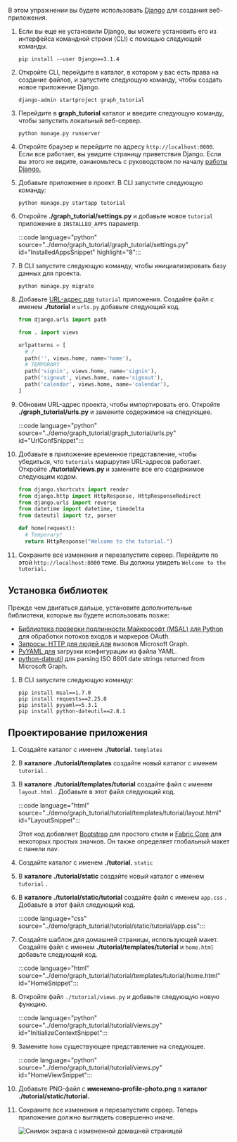 <!-- markdownlint-disable MD002 MD041 -->

В этом упражнении вы будете использовать [Django](https://www.djangoproject.com/) для создания веб-приложения.

1. Если вы еще не установили Django, вы можете установить его из интерфейса командной строки (CLI) с помощью следующей команды.

    ```Shell
    pip install --user Django==3.1.4
    ```

1. Откройте CLI, перейдите в каталог, в котором у вас есть права на создание файлов, и запустите следующую команду, чтобы создать новое приложение Django.

    ```Shell
    django-admin startproject graph_tutorial
    ```

1. Перейдите в **graph_tutorial** каталог и введите следующую команду, чтобы запустить локальный веб-сервер.

    ```Shell
    python manage.py runserver
    ```

1. Откройте браузер и перейдите по адресу `http://localhost:8000`. Если все работает, вы увидите страницу приветствия Django. Если вы этого не видите, ознакомьтесь с руководством по началу [работы Django.](https://www.djangoproject.com/start/)

1. Добавьте приложение в проект. В CLI запустите следующую команду:

    ```Shell
    python manage.py startapp tutorial
    ```

1. Откройте **./graph_tutorial/settings.py** и добавьте новое `tutorial` приложение в `INSTALLED_APPS` параметр.

    :::code language="python" source="../demo/graph_tutorial/graph_tutorial/settings.py" id="InstalledAppsSnippet" highlight="8":::

1. В CLI запустите следующую команду, чтобы инициализировать базу данных для проекта.

    ```Shell
    python manage.py migrate
    ```

1. Добавьте [URL-адрес для](https://docs.djangoproject.com/en/3.0/topics/http/urls/) `tutorial` приложения. Создайте файл с именем **./tutorial** и `urls.py` добавьте следующий код.

    ```python
    from django.urls import path

    from . import views

    urlpatterns = [
      # /
      path('', views.home, name='home'),
      # TEMPORARY
      path('signin', views.home, name='signin'),
      path('signout', views.home, name='signout'),
      path('calendar', views.home, name='calendar'),
    ]
    ```

1. Обновим URL-адрес проекта, чтобы импортировать его. Откройте **./graph_tutorial/urls.py** и замените содержимое на следующее.

    :::code language="python" source="../demo/graph_tutorial/graph_tutorial/urls.py" id="UrlConfSnippet":::

1. Добавьте в приложение временное представление, чтобы убедиться, что `tutorials` маршрутия URL-адресов работает. Откройте **./tutorial/views.py** и замените все его содержимое следующим кодом.

    ```python
    from django.shortcuts import render
    from django.http import HttpResponse, HttpResponseRedirect
    from django.urls import reverse
    from datetime import datetime, timedelta
    from dateutil import tz, parser

    def home(request):
      # Temporary!
      return HttpResponse("Welcome to the tutorial.")
    ```

1. Сохраните все изменения и перезапустите сервер. Перейдите по этой `http://localhost:8000` теме. Вы должны увидеть `Welcome to the tutorial.`

## <a name="install-libraries"></a>Установка библиотек

Прежде чем двигаться дальше, установите дополнительные библиотеки, которые вы будете использовать позже:

- [Библиотека проверки подлинности Майкрософт (MSAL) для Python](https://github.com/AzureAD/microsoft-authentication-library-for-python) для обработки потоков входов и маркеров OAuth.
- [Запросы: HTTP для людей для](https://requests.readthedocs.io/en/master/) вызовов Microsoft Graph.
- [PyYAML для](https://pyyaml.org/wiki/PyYAMLDocumentation) загрузки конфигурации из файла YAML.
- [python-dateutil](https://pypi.org/project/python-dateutil/) для parsing ISO 8601 date strings returned from Microsoft Graph.

1. В CLI запустите следующую команду:

    ```Shell
    pip install msal==1.7.0
    pip install requests==2.25.0
    pip install pyyaml==5.3.1
    pip install python-dateutil==2.8.1
    ```

## <a name="design-the-app"></a>Проектирование приложения

1. Создайте каталог с именем **./tutorial.** `templates`

1. В **каталоге ./tutorial/templates** создайте новый каталог с именем `tutorial` .

1. В **каталоге ./tutorial/templates/tutorial** создайте файл с именем `layout.html` . Добавьте в этот файл следующий код.

    :::code language="html" source="../demo/graph_tutorial/tutorial/templates/tutorial/layout.html" id="LayoutSnippet":::

    Этот код добавляет [Bootstrap](http://getbootstrap.com/) для простого стиля и [Fabric Core](https://developer.microsoft.com/fluentui#/get-started#fabric-core) для некоторых простых значков. Он также определяет глобальный макет с панели nav.

1. Создайте каталог с именем **./tutorial.** `static`

1. В **каталоге ./tutorial/static** создайте новый каталог с именем `tutorial` .

1. В **каталоге ./tutorial/static/tutorial** создайте файл с именем `app.css` . Добавьте в этот файл следующий код.

    :::code language="css" source="../demo/graph_tutorial/tutorial/static/tutorial/app.css":::

1. Создайте шаблон для домашней страницы, использующей макет. Создайте файл с именем **./tutorial/templates/tutorial** и `home.html` добавьте следующий код.

    :::code language="html" source="../demo/graph_tutorial/tutorial/templates/tutorial/home.html" id="HomeSnippet":::

1. Откройте файл `./tutorial/views.py` и добавьте следующую новую функцию.

    :::code language="python" source="../demo/graph_tutorial/tutorial/views.py" id="InitializeContextSnippet":::

1. Замените `home` существующее представление на следующее.

    :::code language="python" source="../demo/graph_tutorial/tutorial/views.py" id="HomeViewSnippet":::

1. Добавьте PNG-файл с **именемno-profile-photo.png** в **каталог ./tutorial/static/tutorial.**

1. Сохраните все изменения и перезапустите сервер. Теперь приложение должно выглядеть совершенно иначе.

    ![Снимок экрана с измененной домашней страницей](./images/create-app-01.png)
